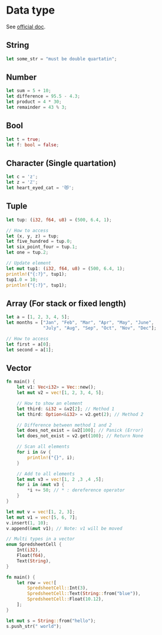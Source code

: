 # Data type

See [official doc](https://doc.rust-jp.rs/book-ja/ch03-02-data-types.html).

## String

```rust
let some_str = "must be double quartatin";
```

## Number

```rust
let sum = 5 + 10;
let difference = 95.5 - 4.3;
let product = 4 * 30;
let remainder = 43 % 3;
```

## Bool

```rust
let t = true;
let f: bool = false;
```

## Character (Single quartation)

```rust
let c = 'z';
let z = 'ℤ';
let heart_eyed_cat = '😻';
```

## Tuple

```rust
let tup: (i32, f64, u8) = (500, 6.4, 1);

// How to access
let (x, y, z) = tup;
let five_hundred = tup.0;
let six_point_four = tup.1;
let one = tup.2;

// Update element
let mut tup1: (i32, f64, u8) = (500, 6.4, 1);
println!("{:?}", tup1);
tup1.0 = 10;
println!("{:?}", tup1);
```

## Array (For stack or fixed length)

```rust
let a = [1, 2, 3, 4, 5];
let months = ["Jan", "Feb", "Mar", "Apr", "May", "June",
              "July", "Aug", "Sep", "Oct", "Nov", "Dec"];

// How to access
let first = a[0];
let second = a[1];
```

## Vector

```rust
fn main() {
    let v1: Vec<i32> = Vec::new();
    let mut v2 = vec![1, 2, 3, 4, 5];

    // How to show an element
    let third: &i32 = &v2[2]; // Method 1
    let third: Option<&i32> = v2.get(2); // Method 2

    // Difference between method 1 and 2
    let does_not_exist = &v2[100]; // Panick (Error)
    let does_not_exist = v2.get(100); // Return None

    // Scan all elements
    for i in &v {
        println!("{}", i);
    }

    // Add to all elements
    let mut v3 = vec![1, 2 ,3 ,4 ,5];
    for i in &mut v3 {
        *i += 50; // * : dereference operator
    }
}
```

```rust
let mut v = vec![1, 2, 3];
let mut v1 = vec![5, 6, 7];
v.insert(1, 10);
v.append(&mut v1); // Note: v1 will be moved
```

```rust
// Multi types in a vector
enum SpredsheetCell {
    Int(i32),
    Float(f64),
    Text(String),
}

fn main() {
    let row = vec![
        SpredsheetCell::Int(3),
        SpredsheetCell::Text(String::from("blue")),
        SpredsheetCell::Float(10.12),
    ];
}
```

```rust
let mut s = String::from("hello");
s.push_str(" world");
```
